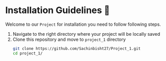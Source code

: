 # Installation Guidelines :rocket:

Welcome to our `Project` for installation you need to follow following steps.

1. Navigate to the right directory where your project will be locally saved
2. Clone this repository and move to `project_1` directory
   ```sh
   git clone https://github.com/Sachinbisht27/Project_1.git
   cd project_1/
   ```


